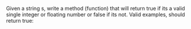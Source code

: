 Given a string s, write a method (function) that will return true if its a valid single integer or floating number or false if its not.
Valid examples, should return true:
